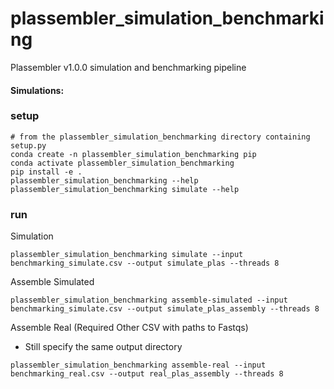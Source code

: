 # plassembler_simulation_benchmarking

Plassembler v1.0.0 simulation and benchmarking pipeline

#### Simulations:

### setup

```
# from the plassembler_simulation_benchmarking directory containing setup.py
conda create -n plassembler_simulation_benchmarking pip
conda activate plassembler_simulation_benchmarking
pip install -e .
plassembler_simulation_benchmarking --help
plassembler_simulation_benchmarking simulate --help
```

### run

Simulation

```
plassembler_simulation_benchmarking simulate --input benchmarking_simulate.csv --output simulate_plas --threads 8
```

Assemble Simulated

```
plassembler_simulation_benchmarking assemble-simulated --input benchmarking_simulate.csv --output simulate_plas_assembly --threads 8
```


Assemble Real (Required Other CSV with paths to Fastqs)

* Still specify the same output directory

```
plassembler_simulation_benchmarking assemble-real --input benchmarking_real.csv --output real_plas_assembly --threads 8
```